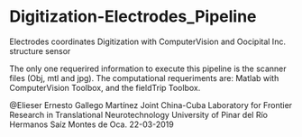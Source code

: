 # Digitization-Electrodes_Pipeline

Electrodes coordinates Digitization with ComputerVision and Oocipital Inc. structure sensor 

The only one requerired information to execute this pipeline is the scanner files (Obj, mtl and jpg). The computational requeriments are: Matlab with ComputerVision Toolbox, and the fieldTrip Toolbox.

@Elieser Ernesto Gallego Martínez Joint China-Cuba Laboratory for Frontier Research in Translational Neurotechnology University of Pinar del Río Hermanos Saíz Montes de Oca. 22-03-2019

